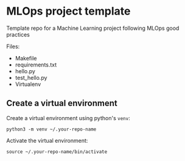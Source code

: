 # MLOps project template

Template repo for a Machine Learning project following MLOps good practices

Files:
- Makefile
- requirements.txt
- hello.py
- test_hello.py
- Virtualenv

## Create a virtual environment
Create a virtual environment using python's `venv`:

`python3 -m venv ~/.your-repo-name`

Activate the virtual environment:

`source ~/.your-repo-name/bin/activate`

